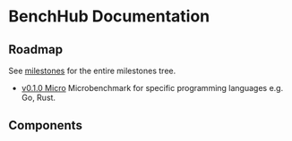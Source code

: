 # BenchHub Documentation

## Roadmap

See [milestones](milestones) for the entire milestones tree.

- [v0.1.0 Micro](milestones/v0.1.0-micro) Microbenchmark for specific programming languages e.g. Go, Rust.
  
## Components
